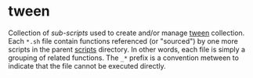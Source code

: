 tween
=====

Collection of _sub-scripts_ used to create and/or manage [tween](../../../fiddles/tween) collection.  
Each `*.sh` file contain functions referenced (or "sourced") by one more scripts in the parent [scripts](../..)
directory.  In other words, each file is simply a grouping of related functions.  The `_*` prefix is
a convention metween to indicate that the file cannot be executed directly.
